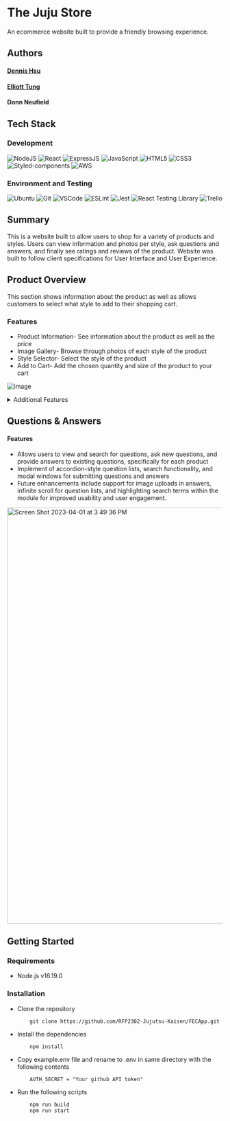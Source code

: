 # The Juju Store

An ecommerce website built to provide a friendly browsing experience.

## Authors
#### [Dennis Hsu](https://github.com/denniseh7)
#### [Elliott Tung](https://github.com/elliott234)
#### Donn Neufield

## Tech Stack

### Development
![NodeJS](https://img.shields.io/badge/Node.js-43853D?style=for-the-badge&logo=node.js&logoColor=white)
![React](https://img.shields.io/badge/React-20232A?style=for-the-badge&logo=react&logoColor=61DAFB)
![ExpressJS](https://img.shields.io/badge/Express.js-404D59?style=for-the-badge)
![JavaScript](https://img.shields.io/badge/JavaScript-323330?style=for-the-badge&logo=javascript&logoColor=F7DF1E)
![HTML5](https://img.shields.io/badge/HTML5-E34F26?style=for-the-badge&logo=html5&logoColor=white)
![CSS3](https://img.shields.io/badge/CSS3-1572B6?style=for-the-badge&logo=css3&logoColor=white)
![Styled-components](https://img.shields.io/badge/styled--components-DB7093?style=for-the-badge&logo=styled-components&logoColor=white)
![AWS](https://img.shields.io/badge/Amazon_AWS-232F3E?style=for-the-badge&logo=amazon-aws&logoColor=white)

### Environment and Testing
![Ubuntu](https://img.shields.io/badge/Ubuntu-E95420?style=for-the-badge&logo=ubuntu&logoColor=white)
![Git](https://img.shields.io/badge/GIT-E44C30?style=for-the-badge&logo=git&logoColor=white)
![VSCode](https://img.shields.io/badge/Visual_Studio_Code-0078D4?style=for-the-badge&logo=visual%20studio%20code&logoColor=white)
![ESLint](https://img.shields.io/badge/eslint-3A33D1?style=for-the-badge&logo=eslint&logoColor=white)
![Jest](https://img.shields.io/badge/Jest-323330?style=for-the-badge&logo=Jest&logoColor=white)
![React Testing Library](https://img.shields.io/badge/testing%20library-323330?style=for-the-badge&logo=testing-library&logoColor=red)
![Trello](https://img.shields.io/badge/Trello-0052CC?style=for-the-badge&logo=trello&logoColor=white)

<!--- Dennis: Product Overview --->
## Summary
This is a website built to allow users to shop for a variety of products and styles. Users can view information and photos per style, ask questions and answers, and finally see ratings and reviews of the product. Website was built to follow client specifications for User Interface and User Experience.


## Product Overview
This section shows information about the product as well as allows customers to select what style to add to their shopping cart.

### Features

* Product Information- See information about the product as well as the price
* Image Gallery- Browse through photos of each style of the product
* Style Selector- Select the style of the product
* Add to Cart- Add the chosen quantity and size of the product to your cart

![image](https://user-images.githubusercontent.com/7811764/229316682-df459099-8756-43fb-87c5-bb81a1b60f3a.png)

<details>
<summary>Additional Features</summary>
<br>
  <ul>
    <li>Zoom in to photos of the gallery</li>
  </ul>
   
  ![Screenshot 2023-04-01 at 3 27 06 PM](https://user-images.githubusercontent.com/7811764/229317071-e47a91f8-4ca3-43be-ac67-53fb0b562551.png)
  
  <ul>
    <li>Show products that are on sale</li>
    <li>Share their experience on social media about the product</li>
  </ul>
  
  ![Screenshot 2023-04-01 at 3 29 49 PM](https://user-images.githubusercontent.com/7811764/229317574-ce7cdeb5-8a35-4899-884b-66b4e033696e.png)

</details>

<!--- Elliott: Questions and Answers --->
## Questions & Answers
#### Features
- Allows users to view and search for questions, ask new questions, and provide answers to existing questions, specifically for each product
- Implement of accordion-style question lists, search functionality, and modal windows for submitting questions and answers
- Future enhancements include support for image uploads in answers, infinite scroll for question lists, and highlighting search terms within the module for improved usability and user engagement.

<img width="969" alt="Screen Shot 2023-04-01 at 3 49 36 PM" src="https://user-images.githubusercontent.com/13438462/229319815-1fc3c965-37d9-4ce1-a98a-01395367bb8a.png">

## Getting Started

### Requirements
* Node.js v16.19.0

### Installation
* Clone the repository
    ```
        git clone https://github.com/RFP2302-Jujutsu-Kaisen/FECApp.git
    ```
* Install the dependencies
    ```
        npm install
    ```
* Copy example.env file and rename to .env in same directory with the following contents
    ```
        AUTH_SECRET = "Your github API token"
    ```
* Run the following scripts
    ```
        npm run build
        npm run start
    ```
